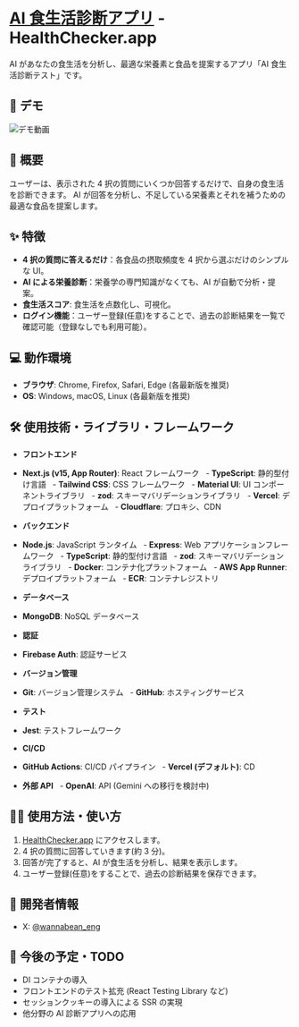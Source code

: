 # [AI 食生活診断アプリ](https://www.healthchecker.app/) - HealthChecker.app

AI があなたの食生活を分析し、最適な栄養素と食品を提案するアプリ「AI 食生活診断テスト」です。

## 👀 デモ

![デモ動画](https://github.com/Kay-pht/Health-Checker-App-NextjsVer/blob/main/frontend/public/images/README_pf_intro.gif)

## 📝 概要

ユーザーは、表示された 4 択の質問にいくつか回答するだけで、自身の食生活を診断できます。
AI が回答を分析し、不足している栄養素とそれを補うための最適な食品を提案します。

## ✨ 特徴

- **4 択の質問に答えるだけ**：各食品の摂取頻度を 4 択から選ぶだけのシンプルな UI。
- **AI による栄養診断**：栄養学の専門知識がなくても、AI が自動で分析・提案。
- **食生活スコア**: 食生活を点数化し、可視化。
- **ログイン機能**：ユーザー登録(任意)をすることで、過去の診断結果を一覧で確認可能（登録なしでも利用可能）。

## 💻 動作環境

- **ブラウザ**: Chrome, Firefox, Safari, Edge (各最新版を推奨)
- **OS**: Windows, macOS, Linux (各最新版を推奨)

## 🛠️ 使用技術・ライブラリ・フレームワーク

- **フロントエンド**

- **Next.js (v15, App Router)**: React フレームワーク
  - **TypeScript**: 静的型付け言語
  - **Tailwind CSS**: CSS フレームワーク
  - **Material UI**: UI コンポーネントライブラリ
  - **zod**: スキーマバリデーションライブラリ
  - **Vercel**: デプロイプラットフォーム
  - **Cloudflare**: プロキシ、CDN

- **バックエンド**

- **Node.js**: JavaScript ランタイム
  - **Express**: Web アプリケーションフレームワーク
  - **TypeScript**: 静的型付け言語
  - **zod**: スキーマバリデーションライブラリ
  - **Docker**: コンテナ化プラットフォーム
  - **AWS App Runner**: デプロイプラットフォーム
  - **ECR**: コンテナレジストリ

- **データベース**

- **MongoDB**: NoSQL データベース

- **認証**

- **Firebase Auth**: 認証サービス

- **バージョン管理**

- **Git**: バージョン管理システム
  - **GitHub**: ホスティングサービス

- **テスト**

- **Jest**: テストフレームワーク

- **CI/CD**

- **GitHub Actions**: CI/CD パイプライン
  - **Vercel (デフォルト)**: CD

- **外部 API**
    - **OpenAI**: API (Gemini への移行を検討中)

## 👨‍💻 使用方法・使い方

1.  [HealthChecker.app](https://www.healthchecker.app/) にアクセスします。
2.  4 択の質問に回答していきます(約 3 分)。
3.  回答が完了すると、AI が食生活を分析し、結果を表示します。
4.  ユーザー登録(任意)をすることで、過去の診断結果を保存できます。

## 👤 開発者情報

- X: [@wannabean_eng](https://twitter.com/wannabean_eng)

## 🚀 今後の予定・TODO

- DI コンテナの導入
- フロントエンドのテスト拡充 (React Testing Library など)
- セッションクッキーの導入による SSR の実現
- 他分野の AI 診断アプリへの応用

